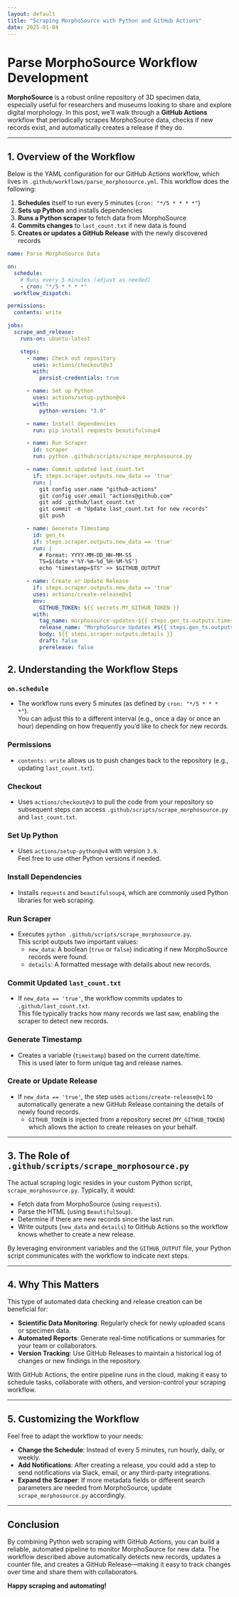 ```yaml
---
layout: default
title: "Scraping MorphoSource with Python and GitHub Actions"
date: 2025-01-04
---
```



# Parse MorphoSource Workflow Development

**MorphoSource** is a robust online repository of 3D specimen data, especially useful for researchers and museums looking to share and explore digital morphology. In this post, we’ll walk through a **GitHub Actions** workflow that periodically scrapes MorphoSource data, checks if new records exist, and automatically creates a release if they do.

---

## 1. Overview of the Workflow

Below is the YAML configuration for our GitHub Actions workflow, which lives in `.github/workflows/parse_morphosource.yml`. This workflow does the following:

1. **Schedules** itself to run every 5 minutes (`cron: "*/5 * * * *"`)  
2. **Sets up Python** and installs dependencies  
3. **Runs a Python scraper** to fetch data from MorphoSource  
4. **Commits changes** to `last_count.txt` if new data is found  
5. **Creates or updates a GitHub Release** with the newly discovered records

```yaml
name: Parse MorphoSource Data

on:
  schedule:
    # Runs every 5 minutes (adjust as needed)
    - cron: "*/5 * * * *"
  workflow_dispatch:

permissions:
  contents: write

jobs:
  scrape_and_release:
    runs-on: ubuntu-latest

    steps:
      - name: Check out repository
        uses: actions/checkout@v3
        with:
          persist-credentials: true

      - name: Set up Python
        uses: actions/setup-python@v4
        with:
          python-version: "3.9"

      - name: Install dependencies
        run: pip install requests beautifulsoup4

      - name: Run Scraper
        id: scraper
        run: python .github/scripts/scrape_morphosource.py

      - name: Commit updated last_count.txt
        if: steps.scraper.outputs.new_data == 'true'
        run: |
          git config user.name "github-actions"
          git config user.email "actions@github.com"
          git add .github/last_count.txt
          git commit -m "Update last_count.txt for new records"
          git push

      - name: Generate Timestamp
        id: gen_ts
        if: steps.scraper.outputs.new_data == 'true'
        run: |
          # Format: YYYY-MM-DD_HH-MM-SS
          TS=$(date +'%Y-%m-%d_%H-%M-%S')
          echo "timestamp=$TS" >> $GITHUB_OUTPUT

      - name: Create or Update Release
        if: steps.scraper.outputs.new_data == 'true'
        uses: actions/create-release@v1
        env:
          GITHUB_TOKEN: ${{ secrets.MY_GITHUB_TOKEN }}
        with:
          tag_name: morphosource-updates-${{ steps.gen_ts.outputs.timestamp }}
          release_name: "MorphoSource Updates #${{ steps.gen_ts.outputs.timestamp }}"
          body: ${{ steps.scraper.outputs.details }}
          draft: false
          prerelease: false
```

## 2. Understanding the Workflow Steps

### `on.schedule`
- The workflow runs every 5 minutes (as defined by `cron: "*/5 * * * *"`).  
  You can adjust this to a different interval (e.g., once a day or once an hour) depending on how frequently you’d like to check for new records.

### Permissions
- `contents: write` allows us to push changes back to the repository (e.g., updating `last_count.txt`).

### Checkout
- Uses `actions/checkout@v3` to pull the code from your repository so subsequent steps can access `.github/scripts/scrape_morphosource.py` and `last_count.txt`.

### Set Up Python
- Uses `actions/setup-python@v4` with version `3.9`.  
  Feel free to use other Python versions if needed.

### Install Dependencies
- Installs `requests` and `beautifulsoup4`, which are commonly used Python libraries for web scraping.

### Run Scraper
- Executes `python .github/scripts/scrape_morphosource.py`.  
  This script outputs two important values:
  - `new_data`: A boolean (`true` or `false`) indicating if new MorphoSource records were found.
  - `details`: A formatted message with details about new records.

### Commit Updated `last_count.txt`
- If `new_data == 'true'`, the workflow commits updates to `.github/last_count.txt`.  
  This file typically tracks how many records we last saw, enabling the scraper to detect new records.

### Generate Timestamp
- Creates a variable (`timestamp`) based on the current date/time.  
  This is used later to form unique tag and release names.

### Create or Update Release
- If `new_data == 'true'`, the step uses `actions/create-release@v1` to automatically generate a new GitHub Release containing the details of newly found records.  
  - `GITHUB_TOKEN` is injected from a repository secret (`MY_GITHUB_TOKEN`) which allows the action to create releases on your behalf.

---

## 3. The Role of `.github/scripts/scrape_morphosource.py`
The actual scraping logic resides in your custom Python script, `scrape_morphosource.py`. Typically, it would:
- Fetch data from MorphoSource (using `requests`).
- Parse the HTML (using `BeautifulSoup`).
- Determine if there are new records since the last run.
- Write outputs (`new_data` and `details`) to GitHub Actions so the workflow knows whether to create a new release.

By leveraging environment variables and the `GITHUB_OUTPUT` file, your Python script communicates with the workflow to indicate next steps.

---

## 4. Why This Matters

This type of automated data checking and release creation can be beneficial for:
- **Scientific Data Monitoring**: Regularly check for newly uploaded scans or specimen data.
- **Automated Reports**: Generate real-time notifications or summaries for your team or collaborators.
- **Version Tracking**: Use GitHub Releases to maintain a historical log of changes or new findings in the repository.

With GitHub Actions, the entire pipeline runs in the cloud, making it easy to schedule tasks, collaborate with others, and version-control your scraping workflow.

---

## 5. Customizing the Workflow

Feel free to adapt the workflow to your needs:
- **Change the Schedule**: Instead of every 5 minutes, run hourly, daily, or weekly.
- **Add Notifications**: After creating a release, you could add a step to send notifications via Slack, email, or any third-party integrations.
- **Expand the Scraper**: If more metadata fields or different search parameters are needed from MorphoSource, update `scrape_morphosource.py` accordingly.

---

## Conclusion

By combining Python web scraping with GitHub Actions, you can build a reliable, automated pipeline to monitor MorphoSource for new data. The workflow described above automatically detects new records, updates a counter file, and creates a GitHub Release—making it easy to track changes over time and share them with collaborators.

**Happy scraping and automating!**

